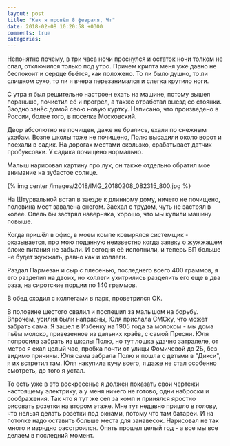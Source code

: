 ```yaml
---
layout: post
title: "Как я провёл 8 февраля, Чт"
date: 2018-02-08 10:20:58 +0300
comments: true
categories: 
---
```

Непонятно почему, в три часа ночи проснулся и остаток ночи толком не спал, отключился только под утро. Причем крипта меня уже давно не беспокоит и сердце бьётся, как положено. То ли было душно, то ли слишком сухо, то ли я вчера перезанимался и слегка крутило ноги. 

С утра я был решительно настроен ехать на машине, потому вышел пораньше, почистил её и прогрел, а также отработал выезд со стоянки. Заодно занёс домой свою новую куртку. Написано, что произведено в России, более того, в поселке Московский.

Двор абсолютно не почищен, даже не брались, ехали по снежным ухабам. Возле школы тоже не почищено, Полю высадили около ворот и поехали в садик. На дорогах местами скользко, срабатывает датчик пробуксовки. У садика почищено нормально.

Малыш нарисовал картину про лук, он также отдельно обратил мое внимание на зубастое солнце.

{% img center /images/2018/IMG_20180208_082315_800.jpg %}

На Штурвальной встал в заезде к длинному дому, ничего не почищено, половина мест завалена снегом. Заехал с трудом, чуть не застрял в колее. Опель бы застрял наверняка, хорошо, что мы купили машину повыше.

Когда пришёл в офис, в моем компе ковырялся системщик - оказывается, про мою поданную неизвестно когда заявку о жужжащем блоке питания не забыли. И сегодня её исполнили, и теперь БП больше не будет жужжать, равно как и коллеги. 

Раздал Пармезан и сыр с плесенью, последнего всего 400 граммов, я его разделил на двоих, но коллеги ухитрились разделить его еще в два раза, на сиротские порции по 140 граммов.

В обед сходил с коллегами в парк, проветрился ОК.

В половине шестого свалил и поспешил за малышом на борьбу. Впрочем, усилия были напрасны, Юля прислала СМСку, что может забрать сама. Я зашел в Избенку на 1905 года за молоком - мы дома пьём молоко, привезенное из дальних краёв, с самой Пресни. Юля попросила забрать из школы Полю, но тут лошка удачно затралеле, от метро я ехал целый час, пробка почти от улицы Фомичевой до 2Б, без видимо причины. Юля сама забрала Полю и пошла с детьми в "Дикси", я их встретил там. Юля накупила кучу всего, я даже не стал особенно смотреть, до того я устал.

То есть уже в это воскресенье я должен показать свои чертежи настоящему электрику, а у меня ничего не готово, одни наброски и соображения. Так что я тут же сел за комп и принялся яростно рисовать розетки на втором этаже. Мне тут недавно пришло в голову, что нельзя делать розетки под окнами, потому что там батареи. И на потолке надо оставить больше места для занавесок. Нарисовал не так много и изрядно расстроился. Опять прошел целый год - а все мы все делаем в последний момент. 